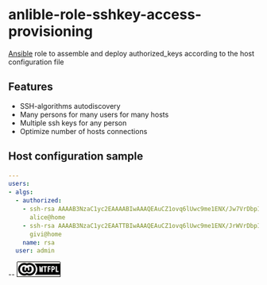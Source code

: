 anlible-role-sshkey-access-provisioning
=======================================

[Ansible](https://github.com/ansible/ansible) role to assemble and deploy authorized_keys according to the host configuration file

Features
--------

* SSH-algorithms autodiscovery
* Many persons for many users for many hosts
* Multiple ssh keys for any person
* Optimize number of hosts connections

Host configuration sample
-------------------------

```yml
---
users:
- algs:
  - authorized:
    - ssh-rsa AAAAB3NzaC1yc2EAAAABIwAAAQEAuCZ1ovq6lUwc9me1ENX/Jw7VrDbpIJt8h0c7K25puFLPI9d45HyQNbHYaxy4Arl3yft5JjnOqm8ERDs9Gy0H8RGBBX1/+EhnM/SFyJ7J9+qF0EAgGGF7ID6XDXyXQxilYn6R7mDz02ZCuQtLFY9VGF5lfWKWR10soId+FdIW9prEVHHWSHZnXuc90z0PFarFD4m9vbgK534X/oEDuc2tIkUvOeZomcJaJ/3oVMP4IFpqbTBnf1BuCc1QvywPcjzOCxqkon05Vf5Xi5gfPFJRTkO+CyfqkcACevTuqNWix6623Nte605pNMXmeEoiUcBbI4n5HjUz2x11yGZq2hy6zp==
      alice@home
    - ssh-rsa AAAAB3NzaC1yc2EAATTBIwAAAQEAuCZ1ovq6lUwc9me1ENX/JrWVrDbpIJX8h0c7K25puFLPI9d45HyQNbHYaxy4Arl3yft5JjnOqm8ERDs9Gy0H8RGBBX1/+EhnM/SFyJ7J9+qF0EAgGGF7ID6XDXyXQxilYn6R7mDz02ZCuQtLFY9VGF5lfWKWR10soId+FdIW9prEVHHWSHZnXuc90z0PFarFD4m9vbgK534X/oEDuc2tIkUvOeZomcJaJ/3oVMP4IFpqbTBnf1BuCc1QvywPcjzOCxqkon05Vf5Xi5gfPFJRTkO+CyfqkcACevTuqNWix6623Nte605pNMXmeEoiUcBbI4n5HjUz2x11yGZq2hytEQ==
      givi@home
    name: rsa
  user: admin
```


--
[![LICENSE WTFPL](wtfpl-badge-1.png)](LICENSE)

